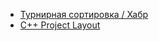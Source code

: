 - [Турнирная сортировка / Хабр](https://habr.com/ru/company/edison/blog/508646)
- [C++ Project Layout](https://vector-of-bool.github.io/2018/09/16/layout-survey.html)
